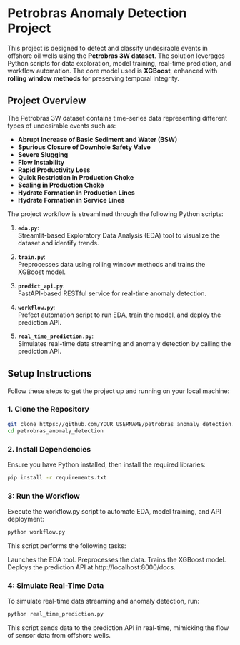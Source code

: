 # Petrobras Anomaly Detection Project

This project is designed to detect and classify undesirable events in offshore oil wells using the **Petrobras 3W dataset**. The solution leverages Python scripts for data exploration, model training, real-time prediction, and workflow automation. The core model used is **XGBoost**, enhanced with **rolling window methods** for preserving temporal integrity.

## **Project Overview**

The Petrobras 3W dataset contains time-series data representing different types of undesirable events such as:

- **Abrupt Increase of Basic Sediment and Water (BSW)**
- **Spurious Closure of Downhole Safety Valve**
- **Severe Slugging**
- **Flow Instability**
- **Rapid Productivity Loss**
- **Quick Restriction in Production Choke**
- **Scaling in Production Choke**
- **Hydrate Formation in Production Lines**
- **Hydrate Formation in Service Lines**

The project workflow is streamlined through the following Python scripts:

1. **`eda.py`**:  
   Streamlit-based Exploratory Data Analysis (EDA) tool to visualize the dataset and identify trends.

2. **`train.py`**:  
   Preprocesses data using rolling window methods and trains the XGBoost model.

3. **`predict_api.py`**:  
   FastAPI-based RESTful service for real-time anomaly detection.

4. **`workflow.py`**:  
   Prefect automation script to run EDA, train the model, and deploy the prediction API.

5. **`real_time_prediction.py`**:  
   Simulates real-time data streaming and anomaly detection by calling the prediction API.

## **Setup Instructions**

Follow these steps to get the project up and running on your local machine:

### **1. Clone the Repository**

```bash
git clone https://github.com/YOUR_USERNAME/petrobras_anomaly_detection.git
cd petrobras_anomaly_detection
```

### **2. Install Dependencies**

Ensure you have Python installed, then install the required libraries:

```bash
pip install -r requirements.txt
```

### **3: Run the Workflow**

Execute the workflow.py script to automate EDA, model training, and API deployment:

```bash
python workflow.py
```
This script performs the following tasks:

Launches the EDA tool.
Preprocesses the data.
Trains the XGBoost model.
Deploys the prediction API at http://localhost:8000/docs.

### **4: Simulate Real-Time Data**

To simulate real-time data streaming and anomaly detection, run:

```bash
python real_time_prediction.py
```

This script sends data to the prediction API in real-time, mimicking the flow of sensor data from offshore wells.